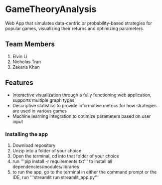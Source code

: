 # GameTheoryAnalysis
Web App that simulates data-centric or probability-based strategies for popular games, visualizing their returns and optimizing parameters.

## Team Members
1. Elvin Li
2. Nicholas Tran
3. Zakaria Khan

## Features
- Interactive visualization through a fully functioning web application, supports multiple graph types
- Descriptive statistics to provide informative metrics for how strategies are used in various games
- Machine learning integration to optimize parameters based on user input

### Installing the app
1. Download repository
2. Unzip into a folder of your choice
3. Open the terminal, cd into that folder of your choice
4. run '''pip install -r requirements.txt''' to install all dependencies/modules/libraries
5. to run the app, go to the terminal in either the command prompt or the IDE, run '''streamlit run streamlit_app.py'''

